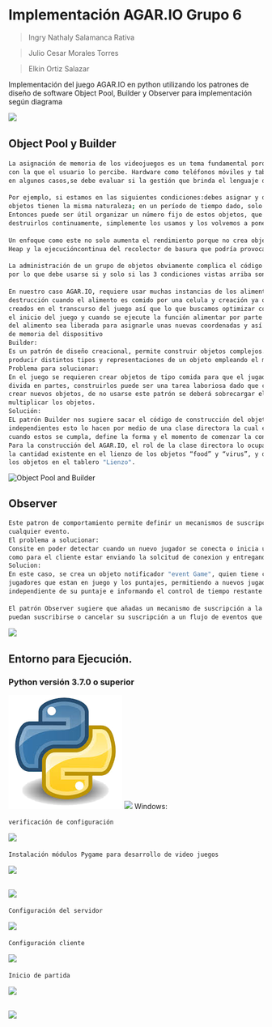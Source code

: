 # Implementación AGAR.IO  Grupo 6

> Ingry Nathaly Salamanca Rativa

> Julio Cesar Morales Torres

> Elkin Ortiz Salazar

Implementación del juego AGAR.IO en python utilizando los patrones de diseño de software Object Pool, Builder y Observer para implementación según diagrama

![](imágenes/header.png)

## Object Pool y Builder
```sh
La asignación de memoria de los videojuegos es un tema fundamental porque tiene un impacto en el rendimiento y determina la rapidez 
con la que el usuario lo percibe. Hardware como teléfonos móviles y tabletas tienen recursos limitados en comparación con una PC y 
en algunos casos,se debe evaluar si la gestión que brinda el lenguaje de programación es adecuada para nuestros objetivos.

Por ejemplo, si estamos en las siguientes condiciones:debes asignar y destruir cientos de miles de objetos durante el juego; los 
objetos tienen la misma naturaleza; en un período de tiempo dado, solo es necesario un número limitado de estos objetos.
Entonces puede ser útil organizar un número fijo de estos objetos, que llamaremos Object Pool, y en lugar de crearlos y 
destruirlos continuamente, simplemente los usamos y los volvemos a poner en el pool según sea necesario.

Un enfoque como este no solo aumenta el rendimiento porque no crea objetos cada vez, sino que también evita la fragmentación del 
Heap y la ejecucióncontinua del recolector de basura que podría provocar retrasos.

La administración de un grupo de objetos obviamente complica el código fuente y, por lo tanto, su capacidad de mantenimiento,
por lo que debe usarse si y solo si las 3 condiciones vistas arriba son verdaderas.

En nuestro caso AGAR.IO, requiere usar muchas instancias de los alimentos y virus constantemente, en los cuales se hace una 
destrucción cuando el alimento es comido por una celula y creación ya que los alimentos, así como son destruidos también son
creados en el transcurso del juego así que lo que buscamos optimizar con este patrón es que las instancias sean finitas  desde
el inicio del juego y cuando se ejecute la función alimentar por parte de una célula que representa un jugador, esa instancia
del alimento sea liberada para asignarle unas nuevas coordenadas y así no tener que crear unas nuevas optimizando el manejo
de memoria del dispositivo
Builder:
Es un patrón de diseño creacional, permite construir objetos complejos. El patrón nos permite 
producir distintos tipos y representaciones de un objeto empleando el mismo código de construcción.
Problema para solucionar:
En el juego se requieren crear objetos de tipo comida para que el jugador crezca en tamaño y virus para que el jugador se 
divida en partes, construirlos puede ser una tarea laboriosa dado que cada vez que se consuma un grupo de elementos se deben
crear nuevos objetos, de no usarse este patrón se deberá sobrecargar el constructor con n cantidad y parámetros para 
multiplicar los objetos.
Solución:
EL patrón Builder nos sugiere sacar el código de construcción del objetivo de su propia clase y segregarlos en constructores
independientes esto lo hacen por medio de una clase directora la cual escucha está pendiente de ciertos eventos o paso y 
cuando estos se cumpla, define la forma y el momento de comenzar la construcción de los nuevos objetos.
Para la construcción del AGAR.IO, el rol de la clase directora lo ocupa la clase "Creador", este, se encargara de verificar 
la cantidad existente en el lienzo de los objetos “food” y “virus”, y de la mano del patrón de diseño Pool; crear y reubicar
los objetos en el tablero "Lienzo".
```
![Object Pool and Builder](imágenes/object.png)
## Observer
```sh
Este patron de comportamiento permite definir un mecanismos de suscripcion para notificar varios objetos sobre
cualquier evento.
El problema a solucionar:
Consite en poder detectar cuando un nuevo jugador se conecta o inicia una partida, seria tedioso tanto para el servidor
como para el cliente estar enviando la solcitud de conexion y entregando la respesra de inicio de partida.
Solucion: 
En este caso, se crea un objeto notificador "event Game", quien tiene como funcion principal llevar el control de los 
jugadores que estan en juego y los puntajes, permitiendo a nuevos jugadores o a los jugadores actualaes llevar un control
independiente de su puntaje e informando el control de tiempo restante de la partida.

El patrón Observer sugiere que añadas un mecanismo de suscripción a la clase notificadora para que los objetos individuales
puedan suscribirse o cancelar su suscripción a un flujo de eventos que proviene de esa notificadora.
```
![](imágenes/observer.png)

## Entorno para Ejecución.
### Python versión 3.7.0 o superior
![](imágenes/python.png)
![](imágenes/pygame.png)
Windows:
```sh
verificación de configuración
```
![](imágenes/terminal1.png)
```sh
Instalación módulos Pygame para desarrollo de video juegos
```
![](imágenes/pygame1.png)
```sh
```
![](imágenes/pygame2.png)
```sh
Configuración del servidor
```
![](imágenes/terminal3.png)
```sh
Configuración cliente
```
![](imágenes/configuracion.png)
```sh
Inicio de partida
```
![](imágenes/terminal2.png)

```sh
```
![](imágenes/juego.png)

